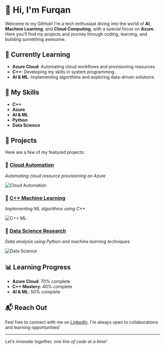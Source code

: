 # 👋 Hi, I'm Furqan

Welcome to my GitHub! I'm a tech enthusiast diving into the world of **AI**, **Machine Learning**, and **Cloud Computing**, with a special focus on **Azure**. Here you'll find my projects and journey through coding, learning, and building something awesome.

## 🌱 Currently Learning

- **Azure Cloud**: Automating cloud workflows and provisioning resources.
- **C++**: Developing my skills in system programming.
- **AI & ML**: Implementing algorithms and exploring data-driven solutions.

## 🚀 My Skills

- **C++**  
- **Azure**  
- **AI & ML**  
- **Python**  
- **Data Science**

## 📂 Projects

Here are a few of my featured projects:

### 🔹 [Cloud Automation](https://github.com/your-username/project1)
*Automating cloud resource provisioning on Azure*

![Cloud Automation](https://via.placeholder.com/400x250)

### 🔹 [C++ Machine Learning](https://github.com/your-username/project2)
*Implementing ML algorithms using C++*

![C++ ML](https://via.placeholder.com/400x250)

### 🔹 [Data Science Research](https://github.com/your-username/project3)
*Data analysis using Python and machine learning techniques*

![Data Science](https://via.placeholder.com/400x250)

## 📊 Learning Progress

- **Azure Cloud**: 70% complete
- **C++ Mastery**: 40% complete
- **AI & ML**: 50% complete

## 📬 Reach Out

Feel free to connect with me on [LinkedIn](https://www.linkedin.com/in/your-profile). I'm always open to collaborations and learning opportunities!

---
*Let’s innovate together, one line of code at a time!*
